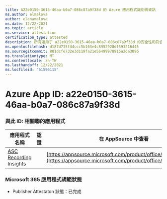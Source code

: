 ```yaml
---
title: A22e0150-3615-46aa-b0a7-086c87a9f38d 的 Azure 應用程式識別碼資訊
ms.author: elmalova
author: elenamalova
ms.date: 12/22/2021
ms.topic: article
ms.service: attestation
certification_type: attested
description: 所有適用于 a22e0150-3615-46aa-b0a7-086c87a9f38d 的安全性和符合性資訊資訊。
ms.openlocfilehash: d187d735f44ccc5b163e4c8952928df593216445
ms.sourcegitcommit: 801dcfe732e3d119fa21e56499978915a2da3896
ms.translationtype: MT
ms.contentlocale: zh-TW
ms.lasthandoff: 12/22/2021
ms.locfileid: "61596115"
---
```

# <a name="azure-app-id-a22e0150-3615-46aa-b0a7-086c87a9f38d"></a>Azure App ID: a22e0150-3615-46aa-b0a7-086c87a9f38d


### <a name="apps-associated-with-this-id"></a>與此 ID: 相關聯的應用程式
| **應用程式名稱** | **認證** | **在 AppSource 中查看** |
|--------------|---------------|-----------------------|
| [ASC Recording Insights](https://docs.microsoft.com/microsoft-365-app-certification/forward/WA200000708) |  | [https://appsource.microsoft.com/product/office/WA200000708](https://appsource.microsoft.com/product/office/WA200000708) |

### <a name="microsoft-365-app-compliance-status"></a>Microsoft 365 應用程式規範狀態
- Publisher Attestaton 狀態：已完成
